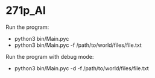 # 271p_AI

Run the program:
- python3 bin/Main.pyc
- python3 bin/Main.pyc -f /path/to/world/files/file.txt

Run the program with debug mode:
- python3 bin/Main.pyc -d -f /path/to/world/files/file.txt
